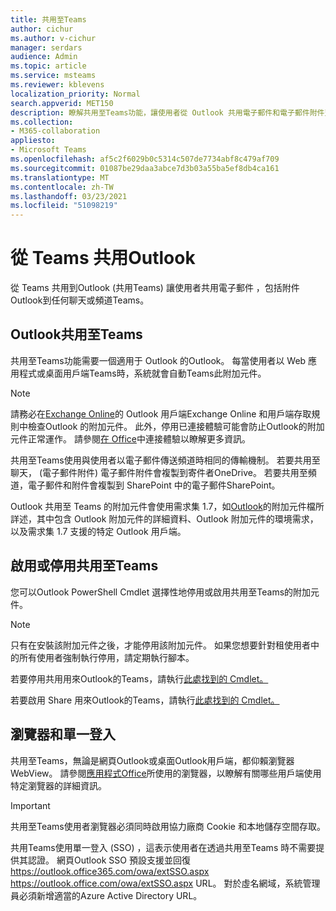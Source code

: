 ```yaml
---
title: 共用至Teams
author: cichur
ms.author: v-cichur
manager: serdars
audience: Admin
ms.topic: article
ms.service: msteams
ms.reviewer: kblevens
localization_priority: Normal
search.appverid: MET150
description: 瞭解共用至Teams功能，讓使用者從 Outlook 共用電子郵件和電子郵件附件至任何聊天或頻道Teams。
ms.collection:
- M365-collaboration
appliesto:
- Microsoft Teams
ms.openlocfilehash: af5c2f6029b0c5314c507de7734abf8c479af709
ms.sourcegitcommit: 01087be29daa3abce7d3b03a55ba5ef8db4ca161
ms.translationtype: MT
ms.contentlocale: zh-TW
ms.lasthandoff: 03/23/2021
ms.locfileid: "51098219"
---
```

# <a name="share-to-teams-from-outlook"></a>從 Teams 共用Outlook

從 Teams 共用到Outlook (共用Teams) 讓使用者共用電子郵件 ，包括附件Outlook到任何聊天或頻道Teams。

## <a name="outlook-add-in-for-share-to-teams"></a>Outlook共用至Teams 

共用至Teams功能需要一個適用于 Outlook 的Outlook。 每當使用者以 Web 應用程式或桌面用戶端Teams時，系統就會自動Teams此附加元件。

> [!NOTE]
> 請務必在[Exchange Online](/exchange/clients-and-mobile-in-exchange-online/add-ins-for-outlook/add-ins-for-outlook)的 Outlook 用戶端Exchange Online 和用戶端存取規則中檢查[](/exchange/clients-and-mobile-in-exchange-online/client-access-rules/client-access-rules)Outlook 的附加元件。 此外，停用已連接體驗可能會防止Outlook的附加元件正常運作。 請參閱[在 Office](https://support.microsoft.com/topic/connected-experiences-in-office-8d2c04f7-6428-4e6e-ac58-5828d4da5b7c)中連接體驗以瞭解更多資訊。  

共用至Teams使用與使用者以電子郵件傳送頻道時相同的傳輸機制。 若要共用至聊天， (電子郵件附件) 電子郵件附件會複製到寄件者OneDrive。 若要共用至頻道，電子郵件和附件會複製到 SharePoint 中的電子郵件SharePoint。

Outlook 共用至 Teams 的附加元件會使用需求集 1.7，如[Outlook](/exchange/clients-and-mobile-in-exchange-online/add-ins-for-outlook/add-ins-for-outlook)的附加元件檔所詳述，其中包含 Outlook 附加元件的詳細資料、Outlook 附加元件的環境需求，以及需求集 1.7 支援的特定 Outlook 用戶端。

## <a name="enabling-or-disabling-share-to-teams"></a>啟用或停用共用至Teams

您可以Outlook PowerShell Cmdlet 選擇性地停用或啟用共用至Teams的附加元件。

> [!NOTE]
> 只有在安裝該附加元件之後，才能停用該附加元件。 如果您想要針對租使用者中的所有使用者強制執行停用，請定期執行腳本。

若要停用共用用來Outlook的Teams，請執行[此處找到的 Cmdlet。](/powershell/module/exchange/disable-app?view=exchange-ps) 

若要啟用 Share 用來Outlook的Teams，請執行[此處找到的 Cmdlet。](/powershell/module/exchange/enable-app?view=exchange-ps)

## <a name="browsers-and-single-sign-on"></a>瀏覽器和單一登入

共用至Teams，無論是網頁Outlook或桌面Outlook用戶端，都仰賴瀏覽器 WebView。 請參閱[應用程式Office](/office/dev/add-ins/concepts/browsers-used-by-office-web-add-ins)所使用的瀏覽器，以瞭解有關哪些用戶端使用特定瀏覽器的詳細資訊。 

> [!IMPORTANT]
> 共用至Teams使用者瀏覽器必須同時啟用協力廠商 Cookie 和本地儲存空間存取。

共用Teams使用單一登入 (SSO) ，這表示使用者在透過共用至Teams 時不需要提供其認證。 網頁Outlook SSO 預設支援並回復 https://outlook.office365.com/owa/extSSO.aspx https://outlook.office.com/owa/extSSO.aspx URL。 對於虛名網域，系統管理員必須新增適當的Azure Active Directory URL。